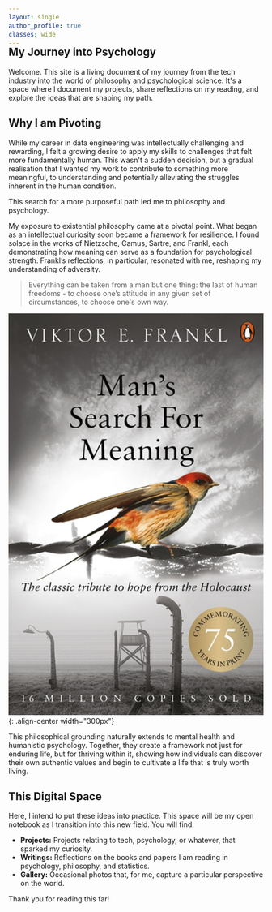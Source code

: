 ```yaml
---
layout: single
author_profile: true
classes: wide
---
```


<h2 style="margin-top: -1rem;">My Journey into Psychology</h2>

Welcome. This site is a living document of my journey from the tech industry into the world of philosophy and psychological science. It's a space where I document my projects, share reflections on my reading, and explore the ideas that are shaping my path.

<p style="margin-bottom: 0.5rem;"></p>

## Why I am Pivoting

While my career in data engineering was intellectually challenging and rewarding, I felt a growing desire to apply my skills to challenges that felt more fundamentally human. This wasn't a sudden decision, but a gradual realisation that I wanted my work to contribute to something more meaningful, to understanding and potentially alleviating the struggles inherent in the human condition.

This search for a more purposeful path led me to philosophy and psychology.

My exposure to existential philosophy came at a pivotal point. What began as an intellectual curiosity soon became a framework for resilience. I found solace in the works of Nietzsche, Camus, Sartre, and Frankl, each demonstrating how meaning can serve as a foundation for psychological strength. Frankl’s reflections, in particular, resonated with me, reshaping my understanding of adversity.

> Everything can be taken from a man but one thing: the last of human freedoms - to choose one’s attitude in any given set of circumstances, to choose one's own way.

![Cover of Man's Search For Meaning](images/man-s-search-for-meaning-1.jpg){: .align-center width="300px"}

This philosophical grounding naturally extends to mental health and humanistic psychology. Together, they create a framework not just for enduring life, but for thriving within it, showing how individuals can discover their own authentic values and begin to cultivate a life that is truly worth living.

<p style="margin-bottom: 0.5rem;"></p>

## This Digital Space

Here, I intend to put these ideas into practice. This space will be my open notebook as I transition into this new field. You will find:

*   **Projects:** Projects relating to tech, psychology, or whatever, that sparked my curiosity.
*   **Writings:** Reflections on the books and papers I am reading in psychology, philosophy, and statistics.
*   **Gallery:** Occasional photos that, for me, capture a particular perspective on the world.

Thank you for reading this far!
